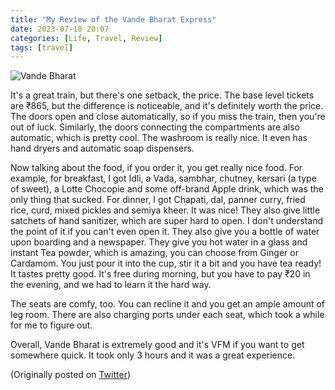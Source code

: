 ```yaml
---
title: "My Review of the Vande Bharat Express"
date: 2023-07-18 20:07
categories: [Life, Travel, Review]
tags: [travel]
---
```


![Vande Bharat](https://pbs.twimg.com/media/F1Tj9BSaIAAJvSu?format=jpg&name=large)

It's a great train, but there's one setback, the price. The base level tickets are ₹865, but the difference is noticeable, and it's definitely worth the price. The doors open and close automatically, so if you miss the train, then you're out of luck. Similarly, the doors connecting the compartments are also automatic, which is pretty cool. The washroom is really nice. It even has hand dryers and automatic soap dispensers.

Now talking about the food, if you order it, you get really nice food. For example, for breakfast, I got Idli, a Vada, sambhar, chutney, kersari (a type of sweet), a Lotte Chocopie and some off-brand Apple drink, which was the only thing that sucked. For dinner, I got Chapati, dal, panner curry, fried rice, curd, mixed pickles and semiya kheer. It was nice! They also give little satchets of hand sanitizer, which are super hard to open. I don't understand the point of it if you can't even open it.
They also give you a bottle of water upon boarding and a newspaper. They give you hot water in a glass and instant Tea powder, which is amazing, you can choose from Ginger or Cardamom. You just pour it into the cup, stir it a bit and you have tea ready! It tastes pretty good. It's free during morning, but you have to pay ₹20 in the evening, and we had to learn it the hard way.

The seats are comfy, too. You can recline it and you get an ample amount of leg room. There are also charging ports under each seat, which took a while for me to figure out.

Overall, Vande Bharat is extremely good and it's VFM if you want to get somewhere quick. It took only 3 hours and it was a great experience.

(Originally posted on [Twitter](https://twitter.com/abhishek7h/status/1681219201242132480?s=20))
